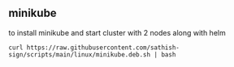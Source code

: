 ## minikube
to install minikube and start cluster with 2 nodes along with helm

    curl https://raw.githubusercontent.com/sathish-sign/scripts/main/linux/minikube.deb.sh | bash
